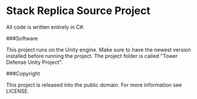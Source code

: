 <H1>Stack Replica Source Project</H1>
All code is written entirely in C#.


###Software

This project runs on the Unity engine. Make sure to have the newest version installed before running the project. The project folder is called "Tower Defense Unity Project".

###Copyright

This project is released into the public domain. For more information see LICENSE.
